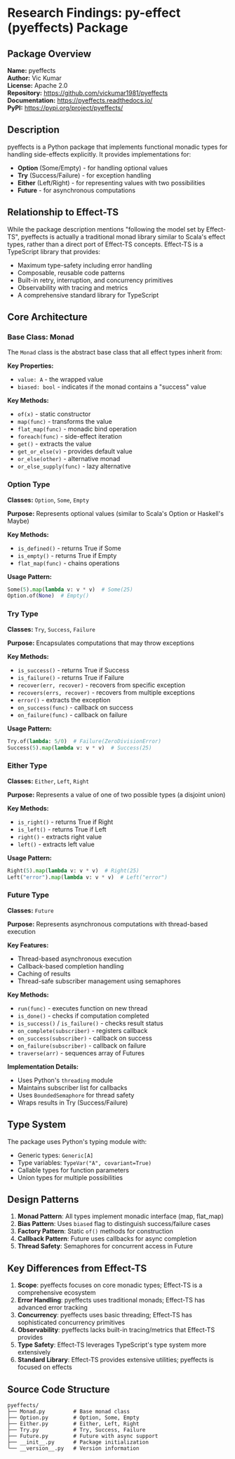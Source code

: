 # Research Findings: py-effect (pyeffects) Package

## Package Overview

**Name:** pyeffects  
**Author:** Vic Kumar  
**License:** Apache 2.0  
**Repository:** https://github.com/vickumar1981/pyeffects  
**Documentation:** https://pyeffects.readthedocs.io/  
**PyPI:** https://pypi.org/project/pyeffects/  

## Description

pyeffects is a Python package that implements functional monadic types for handling side-effects explicitly. It provides implementations for:
- **Option** (Some/Empty) - for handling optional values
- **Try** (Success/Failure) - for exception handling
- **Either** (Left/Right) - for representing values with two possibilities
- **Future** - for asynchronous computations

## Relationship to Effect-TS

While the package description mentions "following the model set by Effect-TS", pyeffects is actually a traditional monad library similar to Scala's effect types, rather than a direct port of Effect-TS concepts. Effect-TS is a TypeScript library that provides:
- Maximum type-safety including error handling
- Composable, reusable code patterns
- Built-in retry, interruption, and concurrency primitives
- Observability with tracing and metrics
- A comprehensive standard library for TypeScript

## Core Architecture

### Base Class: Monad

The `Monad` class is the abstract base class that all effect types inherit from:

**Key Properties:**
- `value: A` - the wrapped value
- `biased: bool` - indicates if the monad contains a "success" value

**Key Methods:**
- `of(x)` - static constructor
- `map(func)` - transforms the value
- `flat_map(func)` - monadic bind operation
- `foreach(func)` - side-effect iteration
- `get()` - extracts the value
- `get_or_else(v)` - provides default value
- `or_else(other)` - alternative monad
- `or_else_supply(func)` - lazy alternative

### Option Type

**Classes:** `Option`, `Some`, `Empty`

**Purpose:** Represents optional values (similar to Scala's Option or Haskell's Maybe)

**Key Methods:**
- `is_defined()` - returns True if Some
- `is_empty()` - returns True if Empty
- `flat_map(func)` - chains operations

**Usage Pattern:**
```python
Some(5).map(lambda v: v * v)  # Some(25)
Option.of(None)  # Empty()
```

### Try Type

**Classes:** `Try`, `Success`, `Failure`

**Purpose:** Encapsulates computations that may throw exceptions

**Key Methods:**
- `is_success()` - returns True if Success
- `is_failure()` - returns True if Failure
- `recover(err, recover)` - recovers from specific exception
- `recovers(errs, recover)` - recovers from multiple exceptions
- `error()` - extracts the exception
- `on_success(func)` - callback on success
- `on_failure(func)` - callback on failure

**Usage Pattern:**
```python
Try.of(lambda: 5/0)  # Failure(ZeroDivisionError)
Success(5).map(lambda v: v * v)  # Success(25)
```

### Either Type

**Classes:** `Either`, `Left`, `Right`

**Purpose:** Represents a value of one of two possible types (a disjoint union)

**Key Methods:**
- `is_right()` - returns True if Right
- `is_left()` - returns True if Left
- `right()` - extracts right value
- `left()` - extracts left value

**Usage Pattern:**
```python
Right(5).map(lambda v: v * v)  # Right(25)
Left("error").map(lambda v: v * v)  # Left("error")
```

### Future Type

**Classes:** `Future`

**Purpose:** Represents asynchronous computations with thread-based execution

**Key Features:**
- Thread-based asynchronous execution
- Callback-based completion handling
- Caching of results
- Thread-safe subscriber management using semaphores

**Key Methods:**
- `run(func)` - executes function on new thread
- `is_done()` - checks if computation completed
- `is_success()` / `is_failure()` - checks result status
- `on_complete(subscriber)` - registers callback
- `on_success(subscriber)` - callback on success
- `on_failure(subscriber)` - callback on failure
- `traverse(arr)` - sequences array of Futures

**Implementation Details:**
- Uses Python's `threading` module
- Maintains subscriber list for callbacks
- Uses `BoundedSemaphore` for thread safety
- Wraps results in Try (Success/Failure)

## Type System

The package uses Python's typing module with:
- Generic types: `Generic[A]`
- Type variables: `TypeVar("A", covariant=True)`
- Callable types for function parameters
- Union types for multiple possibilities

## Design Patterns

1. **Monad Pattern**: All types implement monadic interface (map, flat_map)
2. **Bias Pattern**: Uses `biased` flag to distinguish success/failure cases
3. **Factory Pattern**: Static `of()` methods for construction
4. **Callback Pattern**: Future uses callbacks for async completion
5. **Thread Safety**: Semaphores for concurrent access in Future

## Key Differences from Effect-TS

1. **Scope**: pyeffects focuses on core monadic types; Effect-TS is a comprehensive ecosystem
2. **Error Handling**: pyeffects uses traditional monads; Effect-TS has advanced error tracking
3. **Concurrency**: pyeffects uses basic threading; Effect-TS has sophisticated concurrency primitives
4. **Observability**: pyeffects lacks built-in tracing/metrics that Effect-TS provides
5. **Type Safety**: Effect-TS leverages TypeScript's type system more extensively
6. **Standard Library**: Effect-TS provides extensive utilities; pyeffects is focused on effects

## Source Code Structure

```
pyeffects/
├── Monad.py         # Base monad class
├── Option.py        # Option, Some, Empty
├── Either.py        # Either, Left, Right
├── Try.py           # Try, Success, Failure
├── Future.py        # Future with async support
├── __init__.py      # Package initialization
└── __version__.py   # Version information
```

